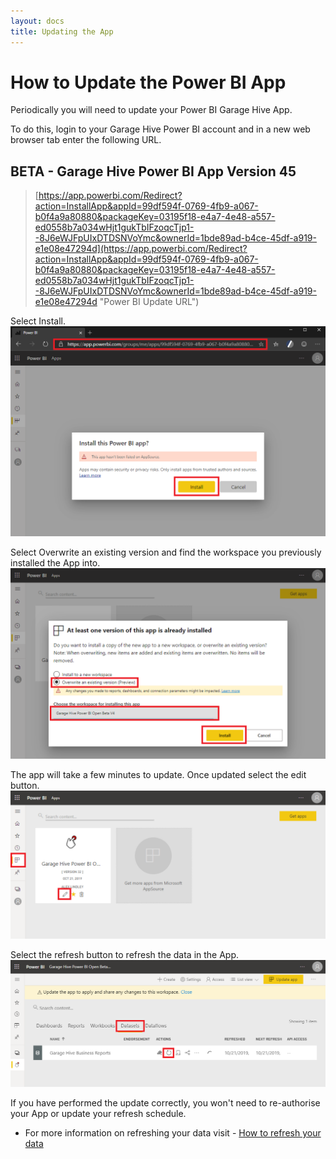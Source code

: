 ```yaml
---
layout: docs
title: Updating the App
---
```


#   How to Update the Power BI App

Periodically you will need to update your Power BI Garage Hive App. 

To do this, login to your Garage Hive Power BI account and in a new web browser tab enter the following URL.

## BETA - Garage Hive Power BI App Version 45
> [https://app.powerbi.com/Redirect?action=InstallApp&appId=99df594f-0769-4fb9-a067-b0f4a9a80880&packageKey=03195f18-e4a7-4e48-a557-ed0558b7a034wHjt1gukTbIFzoqcTjp1--8J6eWJFpUIxDTDSNVoYmc&ownerId=1bde89ad-b4ce-45df-a919-e1e08e47294d](https://app.powerbi.com/Redirect?action=InstallApp&appId=99df594f-0769-4fb9-a067-b0f4a9a80880&packageKey=03195f18-e4a7-4e48-a557-ed0558b7a034wHjt1gukTbIFzoqcTjp1--8J6eWJFpUIxDTDSNVoYmc&ownerId=1bde89ad-b4ce-45df-a919-e1e08e47294d "Power BI Update URL")
   

Select Install.
![](media/powerbi-app-update.png)

Select Overwrite an existing version and find the workspace you previously installed the App into. 
![](media/powerbi-app-overwrite.png)

The app will take a few minutes to update. Once updated select the edit button. 
![](media/powerbi-app-update-overwrite-edit.png)

Select the refresh button to refresh the data in the App. 
![](media/powerbi-app-update-refresh.png)

If you have performed the update correctly, you won't need to re-authorise your App or update your refresh schedule. 

* For more information on refreshing your data visit - [How to refresh your data](https://docs.garagehive.co.uk/docs/powerbi-refresh-data.html "How to refresh your data")
